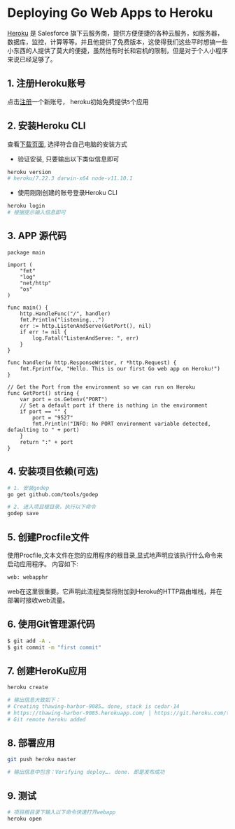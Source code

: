 # Deploying Go Web Apps to Heroku

[Heroku](https://www.heroku.com/) 是 Salesforce 旗下云服务商，提供方便便捷的各种云服务，如服务器，数据库，监控，计算等等。并且他提供了免费版本，这使得我们这些平时想搞一些小东西的人提供了莫大的便捷，虽然他有时长和宕机的限制，但是对于个人小程序来说已经足够了。

## 1. 注册Heroku账号

点击[注册](http://heroku.com/signup)一个新账号， heroku初始免费提供`5`个应用

## 2. 安装Heroku CLI

查看[下载页面](https://devcenter.heroku.com/articles/heroku-cli#download-and-install), 选择符合自己电脑的安装方式

- 验证安装, 只要输出以下类似信息即可

```bash
heroku version
# heroku/7.22.3 darwin-x64 node-v11.10.1
```

- 使用刚刚创建的账号登录Heroku CLI

```bash
heroku login
# 根据提示输入信息即可
```

## 3. APP 源代码

```golang
package main

import (
	"fmt"
	"log"
	"net/http"
	"os"
)

func main() {
	http.HandleFunc("/", handler)
	fmt.Println("listening...")
	err := http.ListenAndServe(GetPort(), nil)
	if err != nil {
		log.Fatal("ListenAndServe: ", err)
	}
}

func handler(w http.ResponseWriter, r *http.Request) {
	fmt.Fprintf(w, "Hello. This is our first Go web app on Heroku!")
}

// Get the Port from the environment so we can run on Heroku
func GetPort() string {
	var port = os.Getenv("PORT")
	// Set a default port if there is nothing in the environment
	if port == "" {
		port = "9527"
		fmt.Println("INFO: No PORT environment variable detected, defaulting to " + port)
	}
	return ":" + port
}
```

## 4. 安装项目依赖(可选)

```bash
# 1. 安装godep
go get github.com/tools/godep

# 2. 进入项目根目录，执行以下命令
godep save 
```

## 5. 创建Procfile文件

使用Procfile,文本文件在您的应用程序的根目录,显式地声明应该执行什么命令来启动应用程序。
内容如下:
```txt
web: webapphr
```
web在这里很重要。它声明此流程类型将附加到Heroku的HTTP路由堆栈，并在部署时接收web流量。

## 6. 使用Git管理源代码

```bash
$ git add -A .
$ git commit -m "first commit"
```

## 7. 创建HeroKu应用

```bash
heroku create

# 输出信息大致如下：
# Creating thawing-harbor-9085… done, stack is cedar-14
# https://thawing-harbor-9085.herokuapp.com/ | https://git.heroku.com/thawing-harbor-9085.git
# Git remote heroku added
```

## 8. 部署应用

```bash
git push heroku master

# 输出信息中包含：Verifying deploy…. done. 即是发布成功
```

## 9. 测试

```bash
# 项目根目录下输入以下命令快速打开webapp
heroku open
```
